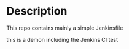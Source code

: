 # Description

This repo contains mainly a simple Jenkinsfile


this is a demon including the Jenkins CI test
